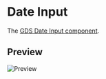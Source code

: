 Date Input
==========

The [GDS Date Input component].


Preview
-------

![Preview][Preview]


[GDS Date Input component]: https://design-system.service.gov.uk/components/date-input/
[Preview]: ../../__image_snapshots__/storyshots-itest-ts-image-storyshots-components-date-input-standard-1-snap.png
